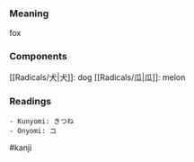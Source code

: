 ### Meaning

fox

### Components

[[Radicals/犬|犬]]: dog [[Radicals/瓜|瓜]]: melon

### Readings

```
- Kunyomi: きつね
- Onyomi: コ
```

#kanji